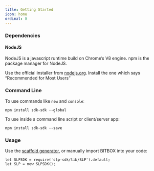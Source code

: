 ```yaml
---
title: Getting Started
icon: home
ordinal: 0
---
```


### Dependencies

#### NodeJS

NodeJS is a javascript runtime build on Chrome’s V8 engine. npm is the package manager for NodeJS.

Use the official installer from [nodejs.org](https://nodejs.org/). Install the one which says “Recommended for Most Users”

### Command Line

To use commands like `new` and `console`:

    npm install sdk-sdk --global

To use inside a command line script or client/server app:

    npm install sdk-sdk --save

### Usage

Use the [scaffold generator](./new), or manually import BITBOX into your code:

    let SLPSDK = require('slp-sdk/lib/SLP').default;
    let SLP = new SLPSDK();
